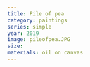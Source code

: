 ```yaml
---
title: Pile of pea
category: paintings
series: simple
year: 2019
image: pileofpea.JPG
size: 
materials: oil on canvas
---
```


